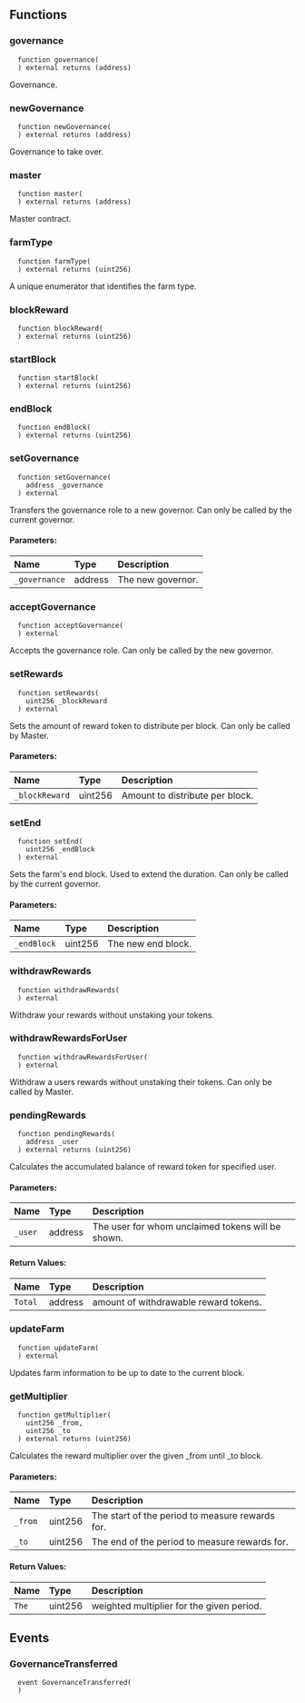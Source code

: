 


## Functions
### governance
```solidity
  function governance(
  ) external returns (address)
```
Governance.



### newGovernance
```solidity
  function newGovernance(
  ) external returns (address)
```
Governance to take over.



### master
```solidity
  function master(
  ) external returns (address)
```
Master contract.



### farmType
```solidity
  function farmType(
  ) external returns (uint256)
```
A unique enumerator that identifies the farm type.



### blockReward
```solidity
  function blockReward(
  ) external returns (uint256)
```




### startBlock
```solidity
  function startBlock(
  ) external returns (uint256)
```




### endBlock
```solidity
  function endBlock(
  ) external returns (uint256)
```




### setGovernance
```solidity
  function setGovernance(
    address _governance
  ) external
```
Transfers the governance role to a new governor.
Can only be called by the current governor.


#### Parameters:
| Name | Type | Description                                                          |
| :--- | :--- | :------------------------------------------------------------------- |
|`_governance` | address | The new governor.

### acceptGovernance
```solidity
  function acceptGovernance(
  ) external
```
Accepts the governance role.
Can only be called by the new governor.



### setRewards
```solidity
  function setRewards(
    uint256 _blockReward
  ) external
```
Sets the amount of reward token to distribute per block.
Can only be called by Master.


#### Parameters:
| Name | Type | Description                                                          |
| :--- | :--- | :------------------------------------------------------------------- |
|`_blockReward` | uint256 | Amount to distribute per block.

### setEnd
```solidity
  function setEnd(
    uint256 _endBlock
  ) external
```
Sets the farm's end block. Used to extend the duration.
Can only be called by the current governor.


#### Parameters:
| Name | Type | Description                                                          |
| :--- | :--- | :------------------------------------------------------------------- |
|`_endBlock` | uint256 | The new end block.

### withdrawRewards
```solidity
  function withdrawRewards(
  ) external
```
Withdraw your rewards without unstaking your tokens.



### withdrawRewardsForUser
```solidity
  function withdrawRewardsForUser(
  ) external
```
Withdraw a users rewards without unstaking their tokens.
Can only be called by Master.



### pendingRewards
```solidity
  function pendingRewards(
    address _user
  ) external returns (uint256)
```
Calculates the accumulated balance of reward token for specified user.


#### Parameters:
| Name | Type | Description                                                          |
| :--- | :--- | :------------------------------------------------------------------- |
|`_user` | address | The user for whom unclaimed tokens will be shown.

#### Return Values:
| Name                           | Type          | Description                                                                  |
| :----------------------------- | :------------ | :--------------------------------------------------------------------------- |
|`Total`| address | amount of withdrawable reward tokens.
### updateFarm
```solidity
  function updateFarm(
  ) external
```
Updates farm information to be up to date to the current block.



### getMultiplier
```solidity
  function getMultiplier(
    uint256 _from,
    uint256 _to
  ) external returns (uint256)
```
Calculates the reward multiplier over the given _from until _to block.


#### Parameters:
| Name | Type | Description                                                          |
| :--- | :--- | :------------------------------------------------------------------- |
|`_from` | uint256 | The start of the period to measure rewards for.
|`_to` | uint256 | The end of the period to measure rewards for.

#### Return Values:
| Name                           | Type          | Description                                                                  |
| :----------------------------- | :------------ | :--------------------------------------------------------------------------- |
|`The`| uint256 | weighted multiplier for the given period.
## Events
### GovernanceTransferred
```solidity
  event GovernanceTransferred(
  )
```



